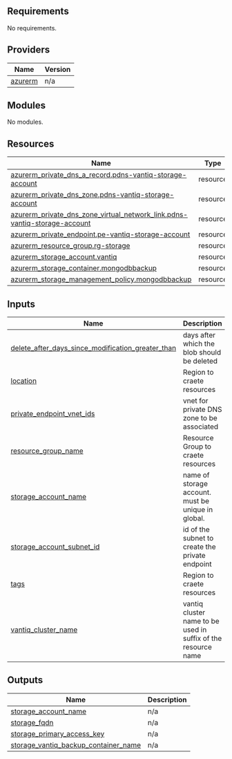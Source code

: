## Requirements

No requirements.

## Providers

| Name | Version |
|------|---------|
| <a name="provider_azurerm"></a> [azurerm](#provider\_azurerm) | n/a |

## Modules

No modules.

## Resources

| Name | Type |
|------|------|
| [azurerm_private_dns_a_record.pdns-vantiq-storage-account](https://registry.terraform.io/providers/hashicorp/azurerm/latest/docs/resources/private_dns_a_record) | resource |
| [azurerm_private_dns_zone.pdns-vantiq-storage-account](https://registry.terraform.io/providers/hashicorp/azurerm/latest/docs/resources/private_dns_zone) | resource |
| [azurerm_private_dns_zone_virtual_network_link.pdns-vantiq-storage-account](https://registry.terraform.io/providers/hashicorp/azurerm/latest/docs/resources/private_dns_zone_virtual_network_link) | resource |
| [azurerm_private_endpoint.pe-vantiq-storage-account](https://registry.terraform.io/providers/hashicorp/azurerm/latest/docs/resources/private_endpoint) | resource |
| [azurerm_resource_group.rg-storage](https://registry.terraform.io/providers/hashicorp/azurerm/latest/docs/resources/resource_group) | resource |
| [azurerm_storage_account.vantiq](https://registry.terraform.io/providers/hashicorp/azurerm/latest/docs/resources/storage_account) | resource |
| [azurerm_storage_container.mongodbbackup](https://registry.terraform.io/providers/hashicorp/azurerm/latest/docs/resources/storage_container) | resource |
| [azurerm_storage_management_policy.mongodbbackup](https://registry.terraform.io/providers/hashicorp/azurerm/latest/docs/resources/storage_management_policy) | resource |

## Inputs

| Name | Description | Type | Default | Required |
|------|-------------|------|---------|:--------:|
| <a name="input_delete_after_days_since_modification_greater_than"></a> [delete\_after\_days\_since\_modification\_greater\_than](#input\_delete\_after\_days\_since\_modification\_greater\_than) | days after which the blob should be deleted | `number` | `null` | no |
| <a name="input_location"></a> [location](#input\_location) | Region to craete resources | `string` | `null` | no |
| <a name="input_private_endpoint_vnet_ids"></a> [private\_endpoint\_vnet\_ids](#input\_private\_endpoint\_vnet\_ids) | vnet for private DNS zone to be associated | `list(string)` | `[]` | no |
| <a name="input_resource_group_name"></a> [resource\_group\_name](#input\_resource\_group\_name) | Resource Group to craete resources | `string` | `null` | no |
| <a name="input_storage_account_name"></a> [storage\_account\_name](#input\_storage\_account\_name) | name of storage account. must be unique in global. | `string` | `null` | no |
| <a name="input_storage_account_subnet_id"></a> [storage\_account\_subnet\_id](#input\_storage\_account\_subnet\_id) | id of the subnet to create the private endpoint | `string` | `null` | no |
| <a name="input_tags"></a> [tags](#input\_tags) | Region to craete resources | `map(string)` | `null` | no |
| <a name="input_vantiq_cluster_name"></a> [vantiq\_cluster\_name](#input\_vantiq\_cluster\_name) | vantiq cluster name to be used in suffix of the resource name | `string` | `null` | no |

## Outputs

| Name | Description |
|------|-------------|
| <a name="output_storage_account_name"></a> [storage\_account\_name](#output\_storage\_account\_name) | n/a |
| <a name="output_storage_fqdn"></a> [storage\_fqdn](#output\_storage\_fqdn) | n/a |
| <a name="output_storage_primary_access_key"></a> [storage\_primary\_access\_key](#output\_storage\_primary\_access\_key) | n/a |
| <a name="output_storage_vantiq_backup_container_name"></a> [storage\_vantiq\_backup\_container\_name](#output\_storage\_vantiq\_backup\_container\_name) | n/a |
